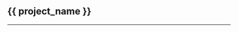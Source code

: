## {{ project_name }}

---

<!-- INCLUDE: src/readme_builder/docs/cli.md -->
<!-- INCLUDE: src/readme_builder/docs/generator.md -->
<!-- INCLUDE: src/readme_builder/docs/project_templates.md -->
<!-- INCLUDE: src/readme_builder/docs/utilities.md -->
